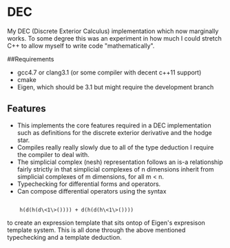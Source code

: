 DEC
===

My DEC (Discrete Exterior Calculus) implementation which now marginally works.  To some degree this was an experiment in how much I could stretch C++ to allow myself to write code "mathematically".

##Requirements
* gcc4.7 or clang3.1 (or some compiler with decent c++11 support)
* cmake
* Eigen, which should be 3.1 but might require the development branch

## Features
* This implements the core features required in a DEC implementation such as definitions for the discrete exterior derivative and the hodge star.
* Compiles really really slowly  due to all of the type deduction I require the compiler to deal with.
* The simplicial complex (nesh) representation follows an is-a relationship fairly strictly in that simplicial complexes of n dimensions inherit from simplicial complexes of m dimensions, for all m < n.
* Typechecking for differential forms and operators.
* Can compose differential operators using the syntax

<code>
    h(d(h(d\<1\>()))) + d(h(d(h\<1\>())))
</code>

to create an expression template that sits ontop of Eigen's expresison template system.  This is all done through the above mentioned typechecking and a template deduction.
